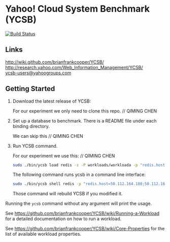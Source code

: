 <!--
Copyright (c) 2010 Yahoo! Inc., 2012 - 2015 YCSB contributors. 
All rights reserved.

Licensed under the Apache License, Version 2.0 (the "License"); you
may not use this file except in compliance with the License. You
may obtain a copy of the License at

http://www.apache.org/licenses/LICENSE-2.0

Unless required by applicable law or agreed to in writing, software
distributed under the License is distributed on an "AS IS" BASIS,
WITHOUT WARRANTIES OR CONDITIONS OF ANY KIND, either express or
implied. See the License for the specific language governing
permissions and limitations under the License. See accompanying
LICENSE file.
-->

Yahoo! Cloud System Benchmark (YCSB)
====================================
[![Build Status](https://travis-ci.org/brianfrankcooper/YCSB.png?branch=master)](https://travis-ci.org/brianfrankcooper/YCSB)

Links
-----
http://wiki.github.com/brianfrankcooper/YCSB/  
http://research.yahoo.com/Web_Information_Management/YCSB/  
ycsb-users@yahoogroups.com  

Getting Started
---------------

1. Download the latest release of YCSB:

    For our experiment we only need to clone this repo. // QIMING CHEN
    
2. Set up a database to benchmark. There is a README file under each binding 
   directory.
    
    We can skip this // QIMING CHEN

3. Run YCSB command. 
    
    For our experiment we use this: // QIMING CHEN
    ```sh
    sudo ./bin/ycsb load redis -s -P workloads/workloada -p "redis.host=50.112.164.180;50.112.164.180;50.112.164.180;50.112.164.180;50.112.164.180;50.112.164.180" -p "redis.port=6379;6380;6381;6382;6383;6384" -p "redis.cluster=y" -p "redis.compress=y" -p "redis.compress-algo=lz4" -p "redis.slave-count=3"    
    ```
    
    The following command runs ycsb in a command line interface:
    ```sh
    sudo ./bin/ycsb shell redis -p "redis.host=50.112.164.180;50.112.164.180;50.112.164.180;50.112.164.180;50.112.164.180;50.112.164.180" -p "redis.port=6379;6380;6381;6382;6383;6384" -p "redis.cluster=y" -p "redis.compress=y" -p "redis.compress-algo=lz4"
    ```
    Those command will rebuild YCSB if you modified it.
    
  Running the `ycsb` command without any argument will print the usage. 
   
  See https://github.com/brianfrankcooper/YCSB/wiki/Running-a-Workload
  for a detailed documentation on how to run a workload.

  See https://github.com/brianfrankcooper/YCSB/wiki/Core-Properties for 
  the list of available workload properties.
